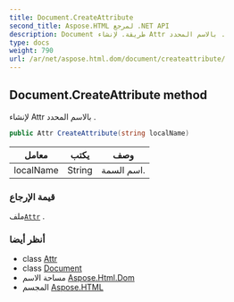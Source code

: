 ```yaml
---
title: Document.CreateAttribute
second_title: Aspose.HTML لمرجع .NET API
description: Document طريقة. لإنشاء Attr بالاسم المحدد .
type: docs
weight: 790
url: /ar/net/aspose.html.dom/document/createattribute/
---
```

## Document.CreateAttribute method

لإنشاء Attr بالاسم المحدد .

```csharp
public Attr CreateAttribute(string localName)
```

| معامل | يكتب | وصف |
| --- | --- | --- |
| localName | String | اسم السمة. |

### قيمة الإرجاع

ملف[`Attr`](../../attr/) .

### أنظر أيضا

* class [Attr](../../attr/)
* class [Document](../)
* مساحة الاسم [Aspose.Html.Dom](../../document/)
* المجسم [Aspose.HTML](../../../)


